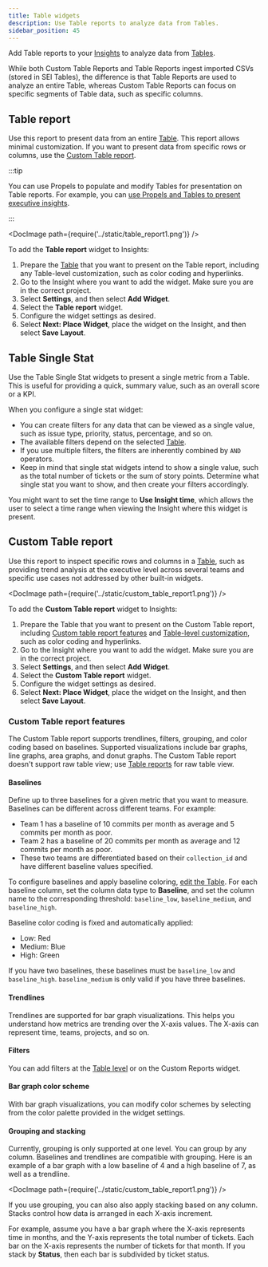 ```yaml
---
title: Table widgets
description: Use Table reports to analyze data from Tables.
sidebar_position: 45
---
```


Add Table reports to your [Insights](../insights/sei-insights.md) to analyze data from [Tables](./tables.md).

While both Custom Table Reports and Table Reports ingest imported CSVs (stored in SEI Tables), the difference is that Table Reports are used to analyze an entire Table, whereas Custom Table Reports can focus on specific segments of Table data, such as specific columns.

## Table report

Use this report to present data from an entire [Table](./tables.md). This report allows minimal customization. If you want to present data from specific rows or columns, use the [Custom Table report](#custom-table-report).

:::tip

You can use Propels to populate and modify Tables for presentation on Table reports. For example, you can [use Propels and Tables to present executive insights](./propels-overview.md#example-use-propels-and-tables-to-present-executive-insights).

:::

<!-- ![](../static/table_report1.png) -->

<DocImage path={require('../static/table_report1.png')} />

To add the **Table report** widget to Insights:

1. Prepare the [Table](./tables.md) that you want to present on the Table report, including any Table-level customization, such as color coding and hyperlinks.
2. Go to the Insight where you want to add the widget. Make sure you are in the correct project.
3. Select **Settings**, and then select **Add Widget**.
4. Select the **Table report** widget.
5. Configure the widget settings as desired.
6. Select **Next: Place Widget**, place the widget on the Insight, and then select **Save Layout**.

## Table Single Stat

Use the Table Single Stat widgets to present a single metric from a Table. This is useful for providing a quick, summary value, such as an overall score or a KPI.

When you configure a single stat widget:

* You can create filters for any data that can be viewed as a single value, such as issue type, priority, status, percentage, and so on.
* The available filters depend on the selected [Table](./tables.md).
* If you use multiple filters, the filters are inherently combined by `AND` operators.
* Keep in mind that single stat widgets intend to show a single value, such as the total number of tickets or the sum of story points. Determine what single stat you want to show, and then create your filters accordingly.

You might want to set the time range to **Use Insight time**, which allows the user to select a time range when viewing the Insight where this widget is present.

## Custom Table report

Use this report to inspect specific rows and columns in a [Table](./tables.md), such as providing trend analysis at the executive level across several teams and specific use cases not addressed by other built-in widgets.

<!-- ![](../static/custom_table_report1.png) -->

<DocImage path={require('../static/custom_table_report1.png')} />

To add the **Custom Table report** widget to Insights:

1. Prepare the Table that you want to present on the Custom Table report, including [Custom table report features](#custom-table-report-features) and [Table-level customization](./tables.md#customize-tables), such as color coding and hyperlinks.
2. Go to the Insight where you want to add the widget. Make sure you are in the correct project.
3. Select **Settings**, and then select **Add Widget**.
4. Select the **Custom Table report** widget.
5. Configure the widget settings as desired.
6. Select **Next: Place Widget**, place the widget on the Insight, and then select **Save Layout**.

### Custom Table report features

The Custom Table report supports trendlines, filters, grouping, and color coding based on baselines. Supported visualizations include bar graphs, line graphs, area graphs, and donut graphs. The Custom Table report doesn't support raw table view; use [Table reports](#table-report) for raw table view.

#### Baselines

Define up to three baselines for a given metric that you want to measure. Baselines can be different across different teams. For example:

* Team 1 has a baseline of 10 commits per month as average and 5 commits per month as poor.
* Team 2 has a baseline of 20 commits per month as average and 12 commits per month as poor.
* These two teams are differentiated based on their `collection_id` and have different baseline values specified.

To configure baselines and apply baseline coloring, [edit the Table](./tables.md#customize-tables). For each baseline column, set the column data type to **Baseline**, and set the column name to the corresponding threshold: `baseline_low`, `baseline_medium`, and `baseline_high`.

Baseline color coding is fixed and automatically applied:

* Low: Red
* Medium: Blue
* High: Green

If you have two baselines, these baselines must be `baseline_low` and `baseline_high`. `baseline_medium` is only valid if you have three baselines.

#### Trendlines

Trendlines are supported for bar graph visualizations. This helps you understand how metrics are trending over the X-axis values. The X-axis can represent time, teams, projects, and so on.

#### Filters

You can add filters at the [Table level](./tables.md#apply-filters) or on the Custom Reports widget.

#### Bar graph color scheme

With bar graph visualizations, you can modify color schemes by selecting from the color palette provided in the widget settings.

#### Grouping and stacking

Currently, grouping is only supported at one level. You can group by any column. Baselines and trendlines are compatible with grouping. Here is an example of a bar graph with a low baseline of 4 and a high baseline of 7, as well as a trendline.

<!-- ![](../static/custom_table_report1.png) -->

<DocImage path={require('../static/custom_table_report1.png')} />

If you use grouping, you can also also apply stacking based on any column. Stacks control how data is arranged in each X-axis increment.

For example, assume you have a bar graph where the X-axis represents time in months, and the Y-axis represents the total number of tickets. Each bar on the X-axis represents the number of tickets for that month. If you stack by **Status**, then each bar is subdivided by ticket status.
